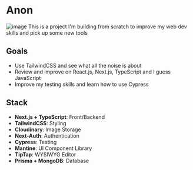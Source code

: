 # Anon
![image](https://github.com/TruePadawan/Anon/assets/71678062/2289fa3d-e092-44bf-a102-c7fac01f1e48)
This is a project I'm building from scratch to improve my web dev skills and pick up some new tools
## Goals
* Use TailwindCSS and see what all the noise is about
* Review and improve on React.js, Next.js, TypeScript and I guess JavaScript
* Improve my testing skills and learn how to use Cypress
## Stack
* **Next.js + TypeScript**: Front/Backend
* **TailwindCSS**: Styling
* **Cloudinary**: Image Storage
* **Next-Auth**: Authentication
* **Cypress**: Testing
* **Mantine**: UI Component Library
* **TipTap**: WYSIWYG Editor
* **Prisma + MongoDB**: Database
